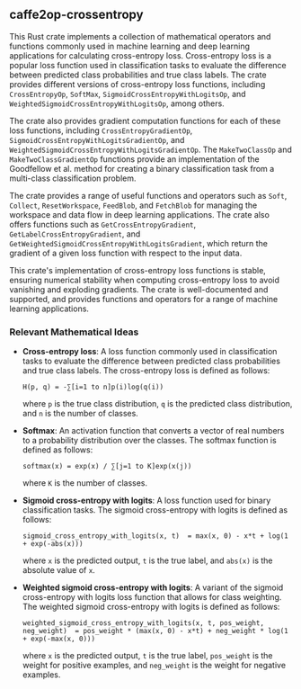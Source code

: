 ## caffe2op-crossentropy

This Rust crate implements a collection of
mathematical operators and functions commonly used
in machine learning and deep learning applications
for calculating cross-entropy loss. Cross-entropy
loss is a popular loss function used in
classification tasks to evaluate the difference
between predicted class probabilities and true
class labels. The crate provides different
versions of cross-entropy loss functions,
including `CrossEntropyOp`, `SoftMax`,
`SigmoidCrossEntropyWithLogitsOp`, and
`WeightedSigmoidCrossEntropyWithLogitsOp`, among
others.

The crate also provides gradient computation
functions for each of these loss functions,
including `CrossEntropyGradientOp`,
`SigmoidCrossEntropyWithLogitsGradientOp`, and
`WeightedSigmoidCrossEntropyWithLogitsGradientOp`. The
`MakeTwoClassOp` and `MakeTwoClassGradientOp`
functions provide an implementation of the
Goodfellow et al. method for creating a binary
classification task from a multi-class
classification problem.

The crate provides a range of useful functions and
operators such as `Soft`, `Collect`,
`ResetWorkspace`, `FeedBlob`, and `FetchBlob` for
managing the workspace and data flow in deep
learning applications. The crate also offers
functions such as `GetCrossEntropyGradient`,
`GetLabelCrossEntropyGradient`, and
`GetWeightedSigmoidCrossEntropyWithLogitsGradient`,
which return the gradient of a given loss function
with respect to the input data.

This crate's implementation of cross-entropy loss
functions is stable, ensuring numerical stability
when computing cross-entropy loss to avoid
vanishing and exploding gradients. The crate is
well-documented and supported, and provides
functions and operators for a range of machine
learning applications.

### Relevant Mathematical Ideas

- **Cross-entropy loss**: A loss function commonly
  used in classification tasks to evaluate the
  difference between predicted class probabilities
  and true class labels. The cross-entropy loss is
  defined as follows:

  `H(p, q) = -∑[i=1 to n]p(i)log(q(i))`

  where `p` is the true class distribution, `q` is
  the predicted class distribution, and `n` is the
  number of classes.

- **Softmax**: An activation function that
  converts a vector of real numbers to
  a probability distribution over the classes. The
  softmax function is defined as follows:

  `softmax(x) = exp(x) / ∑[j=1 to K]exp(x(j))`

  where `K` is the number of classes.

- **Sigmoid cross-entropy with logits**: A loss
  function used for binary classification
  tasks. The sigmoid cross-entropy with logits is
  defined as follows:

  `sigmoid_cross_entropy_with_logits(x, t) 
  = max(x, 0) - x*t + log(1 + exp(-abs(x)))`

  where `x` is the predicted output, `t` is the
  true label, and `abs(x)` is the absolute value
  of `x`.

- **Weighted sigmoid cross-entropy with logits**:
  A variant of the sigmoid cross-entropy with
  logits loss function that allows for class
  weighting. The weighted sigmoid cross-entropy
  with logits is defined as follows:

  `weighted_sigmoid_cross_entropy_with_logits(x, t, pos_weight, neg_weight) 
  = pos_weight * (max(x, 0) - x*t) + neg_weight * log(1 + exp(-max(x, 0)))`

  where `x` is the predicted output, `t` is the
  true label, `pos_weight` is the weight for
  positive examples, and `neg_weight` is the
  weight for negative examples.

